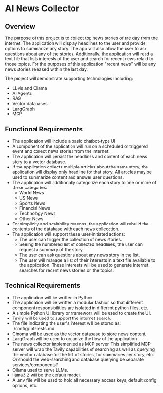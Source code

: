 # AI News Collector

## Overview

The purpose of this project is to collect top news stories of the day from the internet. The application will display headlines to the user and provide options to summarize any story. The app will also allow the user to ask questions about any of the stories. Additionally, the application will read a text file that lists interests of the user and search for recent news relatd to those topics. For the purposes of this application "recent news" will be any news stories released within the last day.

The project will demonstrate supporting technologies including:
* LLMs and Ollama
* AI Agents
* RAG
* Vector databases
* LangGraph
* MCP

## Functional Requirements

- The application will include a basic chatbot-type UI 
- A component of the application will run on a scheduled or triggered event and collect news stories from the internet.
- The application will persist the headlines and content of each news story to a vector database.
- If the application collects multiple articles about the same story, the application will display only headline for that story. All articles may be used to summarize content and answer user questions.
- The application will additionally categorize each story to one or more of these categories:
   - World News
   - US News
   - Sports News
   - Financial News
   - Technology News
   - Other News
- For simplicity and scalability reasons, the application will rebuild the contents of the database with each news collecction.
- The application will support these user-initiated actions:
    - The user can trigger the collection of news stories.
    - Seeing the numbered list of collected headlines, the user can request a summary of the story.
    - The user can ask questions about any news story in the list.
    - The user will manage a list of their interests in a text file available to the application. These interests will be used to generate internet searches for recent news stories on the topics.

## Technical Requirements

- The application will be written in Python.
- The application will be written a modular fashion so that different component responsibilities are isolated in different python files, etc.
- A simple Python UI library or framework will be used to create the UI.
- Tavily will be used to support the internet search.
- The file indicating the user's interest will be stored as: ./config/interests.md
- Chroma will be used as the vector database to store news content.
- LangGraph will be used to organize the flow of the application
- The news collector implemented as MCP server. This simplified MCP server will wrap the Tavily capabilities of searching as well as querying the vector database for the list of stories, for summaries per story, etc. Or should the web-searching and database querying be separate services/components?
- Ollama used to serve LLMs.
- llama3.2 will be the default model.
- A .env file will be used to hold all necessary access keys, default config options, etc.
